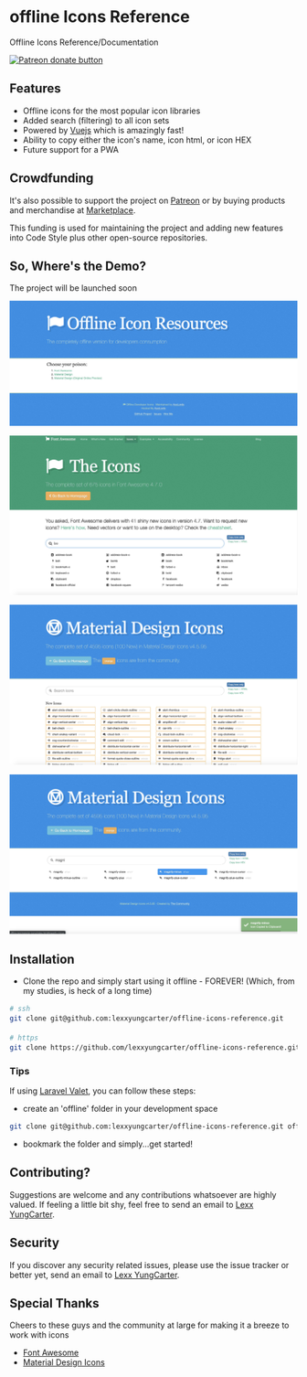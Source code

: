 # offline Icons Reference
Offline Icons Reference/Documentation

<a href="https://patreon.com/lexxyungcarter"><img src="https://c5.patreon.com/external/logo/become_a_patron_button.png" alt="Patreon donate button" /> </a>

## Features
- Offline icons for the most popular icon libraries
- Added search (filtering) to all icon sets
- Powered by [Vuejs](https://vuejs.org) which is amazingly fast!
- Ability to copy either the icon's name, icon html, or icon HEX
- Future support for a PWA

## Crowdfunding
It's also possible to support the project on [Patreon](https://www.patreon.com/lexxyungcarter) or by buying products and merchandise at [Marketplace](https://marketplace.acelords.space).

This funding is used for maintaining the project and adding new features into Code Style plus other open-source repositories.


## So, Where's the Demo?
The project will be launched soon

![Screenshot](screenshot1?raw=true "Screenshot 1")

![Screenshot](screenshot2?raw=true "Screenshot 2")

![Screenshot](screenshot3?raw=true "Screenshot 3")

![Screenshot](screenshot4?raw=true "Screenshot 4")


## Installation
- Clone the repo and simply start using it offline - FOREVER! (Which, from my studies, is heck of a long time)

```bash
# ssh
git clone git@github.com:lexxyungcarter/offline-icons-reference.git

# https
git clone https://github.com/lexxyungcarter/offline-icons-reference.git
``` 

### Tips
If using [Laravel Valet](https://laravel.com/valet), you can follow these steps:
- create an 'offline' folder in your development space
```bash
git clone git@github.com:lexxyungcarter/offline-icons-reference.git offline
```
- bookmark the folder and simply...get started!

## Contributing?
Suggestions are welcome and any contributions whatsoever are highly valued. If feeling a little bit shy, feel free to send an email to [Lexx YungCarter](mailto:lexxyungcarter@gmail.com).


## Security

If you discover any security related issues, please use the issue tracker or better yet, send an email to [Lexx YungCarter](mailto:lexxyungcarter@gmail.com).


## Special Thanks
Cheers to these guys and the community at large for making it a breeze to work with icons
- [Font Awesome](https://fontawesome.com)
- [Material Design Icons](https://materialdesignicons.com)


